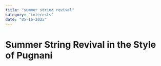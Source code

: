 ```yaml
---
title: "summer string revival"
category: "interests"
date: "05-16-2025"
---
```


# Summer String Revival in the Style of Pugnani
